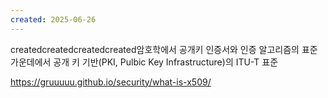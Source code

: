 ```yaml
---
created: 2025-06-26
---
```

createdcreatedcreatedcreated암호학에서 공개키 인증서와 인증 알고리즘의 표준 가운데에서 공개 키 기반(PKI, Pulbic Key Infrastructure)의 ITU-T 표준

https://gruuuuu.github.io/security/what-is-x509/